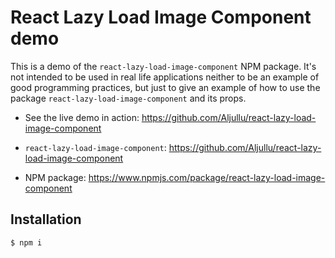 # React Lazy Load Image Component demo

This is a demo of the `react-lazy-load-image-component` NPM package. It's not intended to be used in real life applications neither to be an example of good programming practices, but just to give an example of how to use the package `react-lazy-load-image-component` and its props.

* See the live demo in action: https://github.com/Aljullu/react-lazy-load-image-component

* `react-lazy-load-image-component`: https://github.com/Aljullu/react-lazy-load-image-component

* NPM package: https://www.npmjs.com/package/react-lazy-load-image-component


## Installation

```bash
$ npm i
